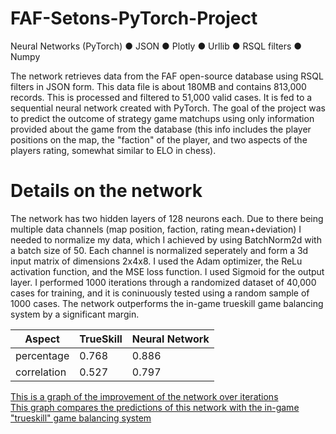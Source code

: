 # FAF-Setons-PyTorch-Project
Neural Networks (PyTorch) ● JSON ● Plotly ● Urllib ● RSQL filters ● Numpy


The network retrieves data from the FAF open-source database using RSQL filters in JSON form. This data file is about 180MB and contains 813,000 records. This is processed and filtered to 51,000 valid cases. It is fed to a sequential neural network created with PyTorch. The goal of the project was to predict the outcome of strategy game matchups using only information provided about the game from the database (this info includes the player positions on the map, the "faction" of the player, and two aspects of the players rating, somewhat similar to ELO in chess). 

# Details on the network
The network has two hidden layers of 128 neurons each. Due to there being multiple data channels (map position, faction, rating mean+deviation) I needed to normalize my data, which I achieved by using BatchNorm2d with a batch size of 50. Each channel is normalized seperately and form a 3d input matrix of dimensions 2x4x8. I used the Adam optimizer, the ReLu activation function, and the MSE loss function. I used Sigmoid for the output layer. I performed 1000 iterations through a randomized dataset of 40,000 cases for training, and it is coninuously tested using a random sample of 1000 cases. The network outperforms the in-game trueskill game balancing system by a significant margin.  

| Aspect      | TrueSkill | Neural Network |
| ----------- | --------- | -------------- |
| percentage  | 0.768     | 0.886          |
| correlation | 0.527     | 0.797          |


                          
[This is a graph of the improvement of the network over iterations](https://plot.ly/~bsse/31)  
[This graph compares the predictions of this network with the in-game "trueskill" game balancing system](https://plot.ly/~bsse/29)